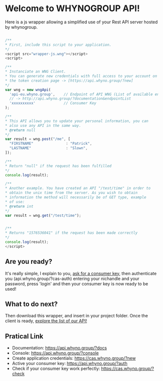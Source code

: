 # Welcome to WHYNOGROUP API!
Here is a js wrapper allowing a simplified use of your Rest API server hosted by whynogroup.

```js

/**
* First, include this script to your application.
*/
<script src="wrapper-js.wng"></script>
<script>

/**
* Instanciate an WNG Client.
* You can generate new credentials with full access to your account on
* the token creation page -> [https://api.whyno.group/?new]
*/
var wng = new wngApi(
  'api-eu.whyno.group',    // Endpoint of API WNG (List of available endpoints) 
  // -> http://api.whyno.group/?documentation&endpointList
  'xxxxxxxxxx'             // Consumer Key
);

/**
* This API allows you to update your personal information, you can 
* also use any API in the same way.
* @return null
*/
var result = wng.post("/me", [
  "FIRSTNAME"               : "Patrick",
  "LASTNAME"                : "Slown", 
]);

/**
* Return "null" if the request has been fulfilled
*/
console.log(result);

/**
* Another example. You have created an API "/test/time" in order to
* obtain the unix time from the server. As you wish to obtain 
* information the method will necessarily be of GET type, example 
* of use:
* @return int
*/
var result = wng.get("/test/time");


/**
* Returns "1576536041" if the request has been made correctly
*/
console.log(result);
</script>
```

Are you ready?
----------
It's really simple, I explain to you, [ask for a consumer key](https://api.whyno.group/?new), then authenticate you (api.whyno.group/?cas-auth) 
entering your nichandle and your password, press 'login' and then your consumer key is now ready to be used!

What to do next?
----------
Then download this wrapper, and insert in your project folder. Once the client is ready, [explore the list of our API!](https://api.whyno.group/?console)

Pratical Link
----------
* Documentation: https://api.whyno.group/?docs
* Console: https://api.whyno.group/?console
* Create application credentials: https://cas.whyno.group/?new
* Active your consumer key: https://api.whyno.group/?auth
* Check if your consumer key work perfectly: https://cas.whyno.group/?check

